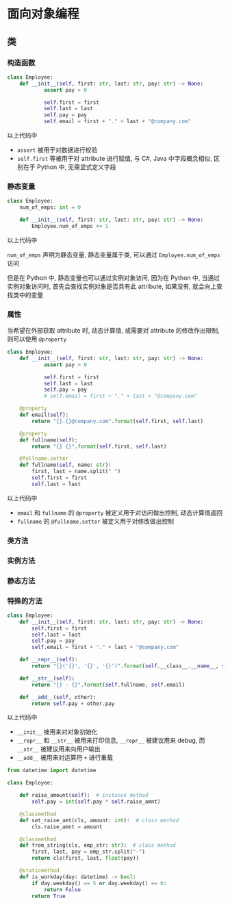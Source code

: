 # 面向对象编程

## 类

### 构造函数

```python
class Employee:
    def __init__(self, first: str, last: str, pay: str) -> None:
            assert pay > 0

            self.first = first
            self.last = last
            self.pay = pay
            self.email = first + "." + last + "@company.com"
```

以上代码中

- `assert` 被用于对数据进行校验
- `self.first` 等被用于对 attribute 进行赋值, 与 C#, Java 中字段概念相似, 区别在于 Python 中, 无需显式定义字段

### 静态变量

```python
class Employee:
    num_of_emps: int = 0

    def __init__(self, first: str, last: str, pay: str) -> None:
        Employee.num_of_emps += 1
```

以上代码中

`num_of_emps` 声明为静态变量, 静态变量属于类, 可以通过 `Employee.num_of_emps` 访问

但是在 Python 中, 静态变量也可以通过实例对象访问, 因为在 Python 中, 当通过实例对象访问时, 首先会查找实例对象是否具有此 attribute, 如果没有, 就会向上查找类中的变量

### 属性

当希望在外部获取 attribute 时, 动态计算值, 或需要对 attribute 的修改作出限制, 则可以使用 `@property`

```python
class Employee:
    def __init__(self, first: str, last: str, pay: str) -> None:
            assert pay > 0

            self.first = first
            self.last = last
            self.pay = pay
            # self.email = first + "." + last + "@company.com"

    @property
    def email(self):
        return "{}.{}@company.com".format(self.first, self.last)

    @property
    def fullname(self):
        return "{} {}".format(self.first, self.last)

    @fullname.setter
    def fullname(self, name: str):
        first, last = name.split(" ")
        self.first = first
        self.last = last
```

以上代码中

- `email` 和 `fullname` 的 `@property` 被定义用于对访问做出控制, 动态计算值返回
- `fullname` 的 `@fullname.setter` 被定义用于对修改做出控制

### 类方法

### 实例方法

### 静态方法

### 特殊的方法

```python
class Employee:
    def __init__(self, first: str, last: str, pay: str) -> None:
        self.first = first
        self.last = last
        self.pay = pay
        self.email = first + "." + last + "@company.com"

    def __repr__(self):
        return "{}('{}', '{}', '{}')".format(self.__class__.__name__, self.first, self.last, self.pay)

    def __str__(self):
        return "{} - {}".format(self.fullname, self.email)

    def __add__(self, other):
        return self.pay + other.pay
```

以上代码中

- `__init__` 被用来对对象初始化
- `__repr__` 和 `__str__` 被用来打印信息, `__repr__` 被建议用来 debug, 而 `__str__` 被建议用来向用户输出
- `__add__` 被用来对运算符 `+` 进行重载

```python
from datetime import datetime

class Employee:

    def raise_amount(self):  # instance method
        self.pay = int(self.pay * self.raise_amnt)

    @classmethod
    def set_raise_amt(cls, amount: int):  # class method
        cls.raise_amnt = amount

    @classmethod
    def from_string(cls, emp_str: str):  # class method
        first, last, pay = emp_str.split("-")
        return cls(first, last, float(pay))

    @staticmethod
    def is_workday(day: datetime) -> bool:
        if day.weekday() == 5 or day.weekday() == 6:
            return False
        return True
```
